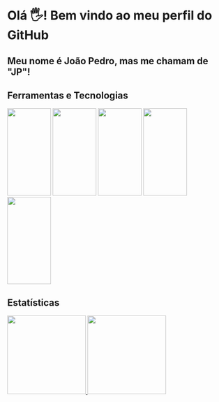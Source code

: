 # Olá 🖐! Bem vindo ao meu perfil do GitHub
## Meu nome é João Pedro, mas me chamam de "JP"!

## Ferramentas e Tecnologias

<img src="https://cdn.jsdelivr.net/gh/devicons/devicon/icons/git/git-original.svg" width="100" height="200"/> <img src="https://cdn.jsdelivr.net/gh/devicons/devicon/icons/github/github-original-wordmark.svg" width="100" height="200"/> <img src="https://cdn.jsdelivr.net/gh/devicons/devicon/icons/javascript/javascript-original.svg" width="100" height="200"/> <img src="https://cdn.jsdelivr.net/gh/devicons/devicon/icons/mysql/mysql-original-wordmark.svg" width="100" height="200" /> <img src="https://cdn.jsdelivr.net/gh/devicons/devicon/icons/php/php-original.svg" width="100" height="200"/>

## Estatísticas

<div>
<a href="https://github.com/DarkZeus1235">
<img height="180em" src="https://github-readme-stats.vercel.app/api/top-langs/?username=DarkZeus1235&layout=compact&langs_count=7&theme=dracula"/>
<img height="180em" src="https://github-readme-stats.vercel.app/api?username=DarkZeus1235&show_icons=true&theme=dracula&include_all_commits=true&count_private=true"/>
</div>
